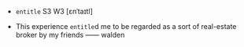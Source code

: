 - `entitle` S3 W3 [ɛnˈtaɪtl]



-  This experience `entitle`d me to be regarded as a sort of real-estate broker by my friends —— walden